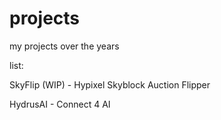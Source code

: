 # projects

my projects over the years

list:

SkyFlip (WIP) - Hypixel Skyblock Auction Flipper 

HydrusAI - Connect 4 AI
